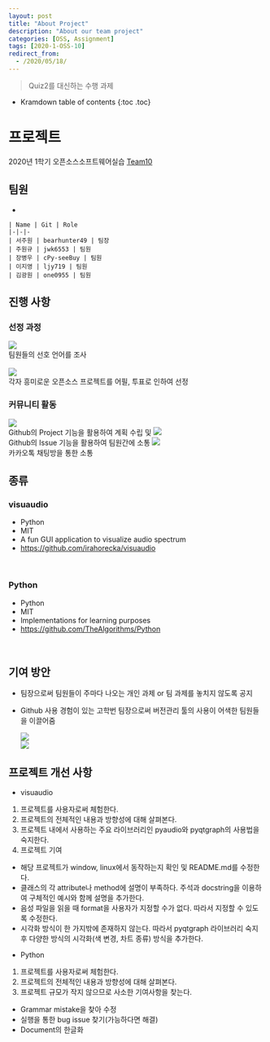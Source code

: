 ```yaml
---
layout: post
title: "About Project"
description: "About our team project"
categories: [OSS, Assignment]
tags: [2020-1-OSS-10]
redirect_from:
  - /2020/05/18/
---
```


> Quiz2를 대신하는 수행 과제

* Kramdown table of contents
{:toc .toc}

# 프로젝트

2020년 1학기 오픈소스소프트웨어실습 [Team10](https://github.com/20-1-SKKU-OSS/2020-1-OSS-10)

## 팀원

* 

    | Name | Git | Role
    |-|-|-
    | 서주원 | bearhunter49 | 팀장
    | 주원규 | jwk6553 | 팀원
    | 장병우 | cPy-seeBuy | 팀원
    | 이지영 | ljy719 | 팀원
    | 김광원 | one0955 | 팀원


## 진행 사항

### 선정 과정

  <img src="/assets/images/screenshots/process1.png" />
  <br>
  팀원들의 선호 언어를 조사
  <br>
  <br>
  <img src="/assets/images/screenshots/process2.png" />
  <br>
  각자 흥미로운 오픈소스 프로젝트를 어필, 투표로 인하여 선정
  
### 커뮤니티 활동

  <img src="/assets/images/screenshots/project1.png" />
  <br>
  Github의 Project 기능을 활용하여 계획 수립 및 

  <img src="/assets/images/screenshots/issue1.png" />
  <br>
  Github의 Issue 기능을 활용하여 팀원간에 소통
  
  <img src="/assets/images/screenshots/act3.png" />
  <br>
  카카오톡 채팅방을 통한 소통

## 종류

### visuaudio
* Python
* MIT
* A fun GUI application to visualize audio spectrum
* https://github.com/irahorecka/visuaudio
<br>

### Python
* Python
* MIT
* Implementations for learning purposes
* https://github.com/TheAlgorithms/Python
<br>

## 기여 방안

* 팀장으로써 팀원들이 주마다 나오는 개인 과제 or 팀 과제를 놓치지 않도록 공지

* Github 사용 경험이 있는 고학번 팀장으로써 버전관리 툴의 사용이 어색한 팀원들을 이끌어줌

  <img src="/assets/images/screenshots/act1.png" />
  <br>
  <img src="/assets/images/screenshots/act2.png" />
  <br>

## 프로젝트 개선 사항

* visuaudio
1. 프로젝트를 사용자로써 체험한다.
2. 프로젝트의 전체적인 내용과 방향성에 대해 살펴본다.
3. 프로젝트 내에서 사용하는 주요 라이브러리인 pyaudio와 pyqtgraph의 사용법을 숙지한다.
4. 프로젝트 기여
- 해당 프로젝트가 window, linux에서 동작하는지 확인 및 README.md를 수정한다.
- 클래스의 각 attribute나 method에 설명이 부족하다. 주석과 docstring을 이용하여 구체적인 예시와 함께 설명을 추가한다.
- 음성 파일을 읽을 때 format을 사용자가 지정할 수가 없다. 따라서 지정할 수 있도록 수정한다.
- 시각화 방식이 한 가지밖에 존재하지 않는다. 따라서 pyqtgraph 라이브러리 숙지 후 다양한 방식의 시각화(색 변경, 차트 종류) 방식을 추가한다.


* Python
1. 프로젝트를 사용자로써 체험한다.
2. 프로젝트의 전체적인 내용과 방향성에 대해 살펴본다.
3. 프로젝트 규모가 작지 않으므로 사소한 기여사항을 찾는다.
- Grammar mistake을 찾아 수정
- 실행을 통한 bug issue 찾기(가능하다면 해결)
- Document의 한글화








